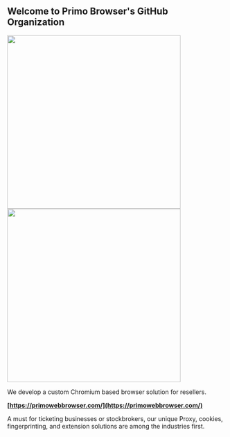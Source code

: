 ## Welcome to Primo Browser's GitHub Organization

<img src="https://github.com/primo-browser/.github/blob/main/images/Wordmark-light.png#gh-light-mode-only" width="400"><img src="https://github.com/primo-browser/.github/blob/main/images/Wordmark.png#gh-dark-mode-only" width="400">

We develop a custom Chromium based browser solution for resellers.

__[https://primowebbrowser.com/](https://primowebbrowser.com/)__

A must for ticketing businesses or stockbrokers, our unique Proxy, cookies, fingerprinting, and extension solutions
are among the industries first.
